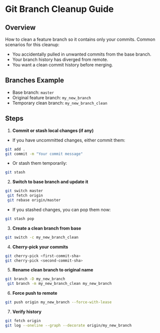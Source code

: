 # Git Branch Cleanup Guide

## Overview
How to clean a feature branch so it contains only your commits. Common scenarios for this cleanup:

* You accidentally pulled in unwanted commits from the base branch.
* Your branch history has diverged from remote.
* You want a clean commit history before merging.

## Branches Example

* Base branch: `master`
* Original feature branch: `my_new_branch`
* Temporary clean branch: `my_new_branch_clean`

## Steps

1. **Commit or stash local changes (if any)**

* If you have uncommitted changes, either commit them:

```bash
git add .
git commit -m "Your commit message"
```

* Or stash them temporarily:

```bash
git stash
```

2. **Switch to base branch and update it**

```bash
git switch master
 git fetch origin
 git rebase origin/master
```

* If you stashed changes, you can pop them now:

```bash
git stash pop
```

3. **Create a clean branch from base**

```bash
git switch -c my_new_branch_clean
```

4. **Cherry-pick your commits**

```bash
git cherry-pick <first-commit-sha>
git cherry-pick <second-commit-sha>
```

5. **Rename clean branch to original name**

```bash
git branch -D my_new_branch
 git branch -m my_new_branch_clean my_new_branch
```

6. **Force push to remote**

```bash
git push origin my_new_branch --force-with-lease
```

7. **Verify history**

```bash
git fetch origin
git log --oneline --graph --decorate origin/my_new_branch
```
